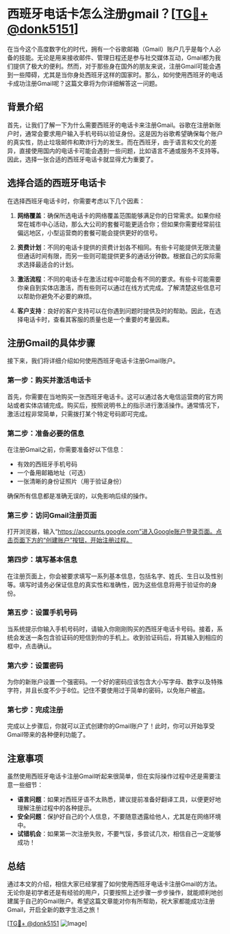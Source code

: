 # 西班牙电话卡怎么注册gmail？[[TG💪+ @donk5151](https://t.me/s/donk5151)]

在当今这个高度数字化的时代，拥有一个谷歌邮箱（Gmail）账户几乎是每个人必备的技能。无论是用来接收邮件、管理日程还是参与社交媒体互动，Gmail都为我们提供了极大的便利。然而，对于那些身在国外的朋友来说，注册Gmail可能会遇到一些障碍，尤其是当你身处西班牙这样的国家时。那么，如何使用西班牙的电话卡成功注册Gmail呢？这篇文章将为你详细解答这一问题。

## 背景介绍

首先，让我们了解一下为什么需要西班牙的电话卡来注册Gmail。谷歌在注册新账户时，通常会要求用户输入手机号码以验证身份。这是因为谷歌希望确保每个账户的真实性，防止垃圾邮件和欺诈行为的发生。而在西班牙，由于语言和文化的差异，直接使用国内的电话卡可能会遇到一些问题，比如语言不通或服务不支持等。因此，选择一张合适的西班牙电话卡就显得尤为重要了。

## 选择合适的西班牙电话卡

在选择西班牙电话卡时，你需要考虑以下几个因素：

1. **网络覆盖**：确保所选电话卡的网络覆盖范围能够满足你的日常需求。如果你经常在城市中心活动，那么大公司的套餐可能更适合你；但如果你需要经常前往偏远地区，小型运营商的套餐可能会提供更好的信号。

2. **资费计划**：不同的电话卡提供的资费计划各不相同。有些卡可能提供无限流量但通话时间有限，而另一些则可能提供更多的通话分钟数。根据自己的实际需求选择最适合的计划。

3. **激活流程**：不同的电话卡在激活过程中可能会有不同的要求。有些卡可能需要你亲自到实体店激活，而有些则可以通过在线方式完成。了解清楚这些信息可以帮助你避免不必要的麻烦。

4. **客户支持**：良好的客户支持可以在你遇到问题时提供及时的帮助。因此，在选择电话卡时，查看其客服的质量也是一个重要的考量因素。

## 注册Gmail的具体步骤

接下来，我们将详细介绍如何使用西班牙电话卡注册Gmail账户。

### 第一步：购买并激活电话卡

首先，你需要在当地购买一张西班牙电话卡。这可以通过各大电信运营商的官方网站或者实体店铺完成。购买后，按照说明书上的指示进行激活操作。通常情况下，激活过程非常简单，只需拨打某个特定号码即可完成。

### 第二步：准备必要的信息

在注册Gmail之前，你需要准备好以下信息：

- 有效的西班牙手机号码
- 一个备用邮箱地址（可选）
- 一张清晰的身份证照片（用于验证身份）

确保所有信息都是准确无误的，以免影响后续的操作。

### 第三步：访问Gmail注册页面

打开浏览器，输入“https://accounts.google.com”进入Google账户登录页面。点击页面下方的“创建账户”按钮，开始注册过程。

### 第四步：填写基本信息

在注册页面上，你会被要求填写一系列基本信息，包括名字、姓氏、生日以及性别等。填写时请务必保证信息的真实性和准确性，因为这些信息将用于验证你的身份。

### 第五步：设置手机号码

当系统提示你输入手机号码时，请输入你刚刚购买的西班牙电话卡号码。接着，系统会发送一条包含验证码的短信到你的手机上。收到验证码后，将其输入到相应的框中，点击确认。

### 第六步：设置密码

为你的新账户设置一个强密码。一个好的密码应该包含大小写字母、数字以及特殊字符，并且长度不少于8位。记住不要使用过于简单的密码，以免账户被盗。

### 第七步：完成注册

完成以上步骤后，你就可以正式创建你的Gmail账户了！此时，你可以开始享受Gmail带来的各种便利功能了。

## 注意事项

虽然使用西班牙电话卡注册Gmail听起来很简单，但在实际操作过程中还是需要注意一些细节：

- **语言问题**：如果对西班牙语不太熟悉，建议提前准备好翻译工具，以便更好地理解注册过程中的各种提示。
- **安全问题**：保护好自己的个人信息，不要随意透露给他人，尤其是在网络环境中。
- **试错机会**：如果第一次注册失败，不要气馁，多尝试几次，相信自己一定能够成功！

## 总结

通过本文的介绍，相信大家已经掌握了如何使用西班牙电话卡注册Gmail的方法。无论你是初学者还是有经验的用户，只要按照上述步骤一步步操作，就能顺利地创建属于自己的Gmail账户。希望这篇文章能对你有所帮助，祝大家都能成功注册Gmail，开启全新的数字生活之旅！

[[TG💪+ @donk5151](https://t.me/s/donk5151) ![Image](https://i.postimg.cc/rwNCRYN7/Snipaste-2025-04-30-17-27-05.png)]